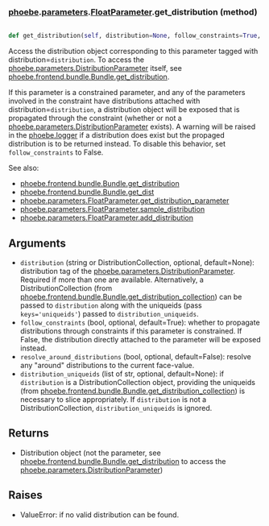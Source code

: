 ### [phoebe](phoebe.md).[parameters](phoebe.parameters.md).[FloatParameter](phoebe.parameters.FloatParameter.md).get_distribution (method)


```py

def get_distribution(self, distribution=None, follow_constraints=True, resolve_around_distributions=False, distribution_uniqueids=None)

```



Access the distribution object corresponding to this parameter
tagged with distribution=`distribution`.  To access the
[phoebe.parameters.DistributionParameter](phoebe.parameters.DistributionParameter.md) itself, see
[phoebe.frontend.bundle.Bundle.get_distribution](phoebe.frontend.bundle.Bundle.get_distribution.md).

If this parameter is a constrained parameter, and any of the parameters
involved in the constraint have distributions attached with
distribution=`distribution`, a distribution object will be exposed
that is propagated through the constraint (whether or not a
[phoebe.parameters.DistributionParameter](phoebe.parameters.DistributionParameter.md) exists).  A warning will
be raised in the [phoebe.logger](phoebe.logger.md) if a distribution does exist but
the propaged distribution is to be returned instead.  To disable this
behavior, set `follow_constraints` to False.

See also:
* [phoebe.frontend.bundle.Bundle.get_distribution](phoebe.frontend.bundle.Bundle.get_distribution.md)
* [phoebe.frontend.bundle.Bundle.get_dist](phoebe.frontend.bundle.Bundle.get_dist.md)
* [phoebe.parameters.FloatParameter.get_distribution_parameter](phoebe.parameters.FloatParameter.get_distribution_parameter.md)
* [phoebe.parameters.FloatParameter.sample_distribution](phoebe.parameters.FloatParameter.sample_distribution.md)
* [phoebe.parameters.FloatParameter.add_distribution](phoebe.parameters.FloatParameter.add_distribution.md)

Arguments
----------
* `distribution` (string or DistributionCollection, optional, default=None):
    distribution tag of the [phoebe.parameters.DistributionParameter](phoebe.parameters.DistributionParameter.md).
    Required if more than one are available.  Alternatively, a
    DistributionCollection (from [phoebe.frontend.bundle.Bundle.get_distribution_collection](phoebe.frontend.bundle.Bundle.get_distribution_collection.md))
    can be passed to `distribution` along with the uniqueids (pass `keys='uniqueids'`)
    passed to `distribution_uniqueids`.
* `follow_constraints` (bool, optional, default=True): whether to propagate
    distributions through constraints if this parameter is constrained.
    If False, the distribution directly attached to the parameter
    will be exposed instead.
* `resolve_around_distributions` (bool, optional, default=False): resolve
    any "around" distributions to the current face-value.
* `distribution_uniqueids` (list of str, optional, default=None): if
    `distribution` is a DistributionCollection object, providing the uniqueids
    (from [phoebe.frontend.bundle.Bundle.get_distribution_collection](phoebe.frontend.bundle.Bundle.get_distribution_collection.md))
    is necessary to slice appropriately.  If `distribution` is not a
    DistributionCollection, `distribution_uniqueids` is ignored.

Returns
----------
* Distribution object (not the parameter, see
    [phoebe.frontend.bundle.Bundle.get_distribution](phoebe.frontend.bundle.Bundle.get_distribution.md) to access the
    [phoebe.parameters.DistributionParameter](phoebe.parameters.DistributionParameter.md))

Raises
----------
* ValueError: if no valid distribution can be found.

